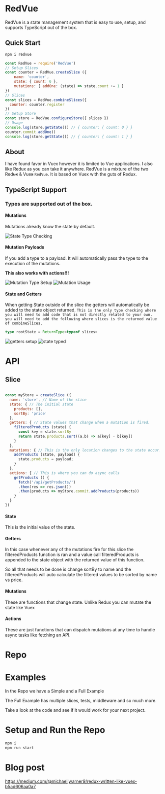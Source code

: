 # RedVue
RedVue is a state management system that is easy to use, setup, and supports TypeScript out of the box.

## Quick Start

```bash
npm i redvue
```

```js
const RedVue = require('RedVue')
// Setup Slices
const counter = RedVue.createSlice ({
    name: 'counter',
    state: { count: 0 },
    mutations: { addOne: (state) => state.count += 1 }
})
// Slices
const slices = RedVue.combineSlices({
  counter: counter.register
})
// Setup Store
const store = RedVue.configureStore({ slices })
// Usage
console.log(store.getState()) // { counter: { count: 0 } }
counter.commit.addOne()
console.log(store.getState()) // { counter: { count: 1 } }
```

## About

I have found favor in Vuex however it is limited to Vue applications. I also like Redux as you can take it anywhere. RedVue is a mixture of the two Red~~ux~~ & Vue~~x~~ `RedVue`. It is based on Vuex with the guts of Redux.

## TypeScript Support

### Types are supported out of the box.
#### Mutations
Mutations already know the state by default.

![State Type Checking](https://i.ibb.co/3mF5xZV/Screen-Shot-2019-09-16-at-11-43-30-AM.png)
#### Mutation Payloads
If you add a type to a payload. It will automatically pass the type to the execution of the mutations.

<B>This also works with actions!!!</B>

![Mutation Type Setup](https://i.ibb.co/bNXhzSK/Screen-Shot-2019-09-16-at-11-44-59-AM.png)
![Mutation Usage](https://i.ibb.co/w74BCJW/Screen-Shot-2019-09-16-at-11-44-50-AM.png)

#### State and Getters
When getting State outside of the slice the getters will automatically be added to the state object returned.
`This is the only type checking where you will need to add code that is not directly related to your own. you will need to add the following where slices is the returned value of combineSlices.`
```ts
type rootState = ReturnType<typeof slices>
```

![getters setup](https://i.ibb.co/Qcvr9Vc/Screen-Shot-2019-09-16-at-1-36-07-PM.png)
![state typed](https://i.ibb.co/t292Q3M/Screen-Shot-2019-09-16-at-1-37-10-PM.png)


# API
## Slice

```js

const myStore = createSlice ({
  name: 'store', // Name of the slice
  state: { // The initial state
    products: [],
    sortBy: 'price'
  },
  getters: { // State values that change when a mutation is fired.
    filteredProducts (state) {
      const key = state.sortBy
      return state.products.sort((a,b) => a[key] - b[key])
    }
  },
  mutations: { // This is the only location changes to the state occur.
    addProducts (state, payload) {
      state.products = payload;
    }
  },
  actions: { // This is where you can do async calls
    getProducts () {
      fetch('/api/getProducts/')
      .then(res => res.json())
      .then(products => myStore.commit.addProducts(products))
    }
  }
})

```

#### State
This is the initial value of the state.
#### Getters
In this case whenever any of the mutations fire
for this slice the filteredProducts function is ran
and a value call filteredProducts is appended to the
state object with the returned value of this function.

So all that needs to be done is change sortBy to name
and the filteredProducts will auto calculate the filtered
values to be sorted by name vs price.
#### Mutations
These are functions that change state.
Unlike Redux you can mutate the state like Vuex
#### Actions
These are just functions that can dispatch mutations at any time to handle async tasks like fetching an API.

# Repo

# Examples

In the Repo we have a Simple and a Full Example

The Full Example has multiple slices, tests, middleware and so much more.

Take a look at the code and see if it would work for your next project.

# Setup and Run the Repo
```bash
npm i
npm run start
```

# Blog post
https://medium.com/@michaeljwarner9/redux-written-like-vuex-b5ad606aa0a7
